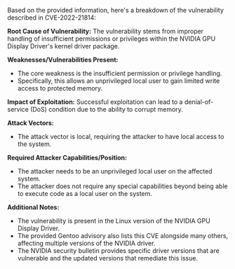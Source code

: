 Based on the provided information, here's a breakdown of the vulnerability described in CVE-2022-21814:

**Root Cause of Vulnerability:**
The vulnerability stems from improper handling of insufficient permissions or privileges within the NVIDIA GPU Display Driver's kernel driver package.

**Weaknesses/Vulnerabilities Present:**
- The core weakness is the insufficient permission or privilege handling.
- Specifically, this allows an unprivileged local user to gain limited write access to protected memory.

**Impact of Exploitation:**
Successful exploitation can lead to a denial-of-service (DoS) condition due to the ability to corrupt memory.

**Attack Vectors:**
- The attack vector is local, requiring the attacker to have local access to the system.

**Required Attacker Capabilities/Position:**
- The attacker needs to be an unprivileged local user on the affected system.
- The attacker does not require any special capabilities beyond being able to execute code as a local user on the system.

**Additional Notes:**
- The vulnerability is present in the Linux version of the NVIDIA GPU Display Driver.
- The provided Gentoo advisory also lists this CVE alongside many others, affecting multiple versions of the NVIDIA driver.
- The NVIDIA security bulletin provides specific driver versions that are vulnerable and the updated versions that remediate this issue.